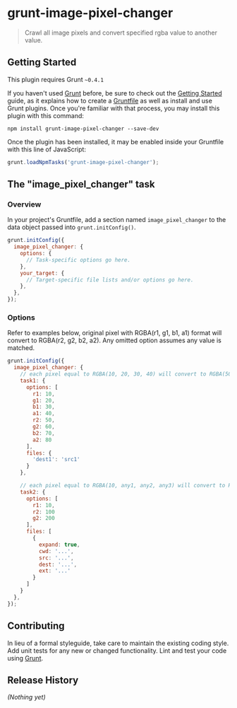 # grunt-image-pixel-changer

> Crawl all image pixels and convert specified rgba value to another value.

## Getting Started
This plugin requires Grunt `~0.4.1`

If you haven't used [Grunt](http://gruntjs.com/) before, be sure to check out the [Getting Started](http://gruntjs.com/getting-started) guide, as it explains how to create a [Gruntfile](http://gruntjs.com/sample-gruntfile) as well as install and use Grunt plugins. Once you're familiar with that process, you may install this plugin with this command:

```shell
npm install grunt-image-pixel-changer --save-dev
```

Once the plugin has been installed, it may be enabled inside your Gruntfile with this line of JavaScript:

```js
grunt.loadNpmTasks('grunt-image-pixel-changer');
```

## The "image_pixel_changer" task

### Overview
In your project's Gruntfile, add a section named `image_pixel_changer` to the data object passed into `grunt.initConfig()`.

```js
grunt.initConfig({
  image_pixel_changer: {
    options: {
      // Task-specific options go here.
    },
    your_target: {
      // Target-specific file lists and/or options go here.
    },
  },
});
```

### Options
Refer to examples below, original pixel with RGBA(r1, g1, b1, a1) format will convert to
RGBA(r2, g2, b2, a2). Any omitted option assumes any value is matched.



```js
grunt.initConfig({
  image_pixel_changer: {
    // each pixel equal to RGBA(10, 20, 30, 40) will convert to RGBA(50, 60, 70, 80)
    task1: {
      options: [
        r1: 10,
        g1: 20,
        b1: 30,
        a1: 40,
        r2: 50,
        g2: 60,
        b2: 70,
        a2: 80
      ],
      files: {
        'dest1': 'src1'
      }
    },

    // each pixel equal to RGBA(10, any1, any2, any3) will convert to RGBA(100, 200, no_change, no_change)
    task2: {
      options: [
        r1: 10,
        r2: 100
        g2: 200
      ],
      files: [
        {
          expand: true,
          cwd: '...',
          src: '...',
          dest: '...',
          ext: '...'
        }
      ]
    }
  },
});
```

## Contributing
In lieu of a formal styleguide, take care to maintain the existing coding style. Add unit tests for any new or changed functionality. Lint and test your code using [Grunt](http://gruntjs.com/).

## Release History
_(Nothing yet)_
